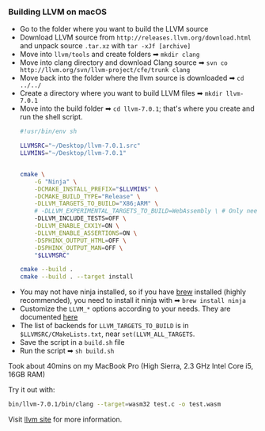### Building LLVM on macOS

- Go to the folder where you want to build the LLVM source
- Download LLVM source from `http://releases.llvm.org/download.html` and unpack source `.tar.xz` with `tar -xJf [archive]`
- Move into `llvm/tools` and create folders ➡ `mkdir clang`
- Move into clang directory and download Clang source ➡ `svn co http://llvm.org/svn/llvm-project/cfe/trunk clang`
- Move back into the folder where the llvm source is downloaded ➡ `cd ../../`
- Create a directory where you want to build LLVM files ➡ `mkdir llvm-7.0.1`
- Move into the build folder ➡ `cd llvm-7.0.1`; that's where you create and run the shell script.
    ```sh
    #!usr/bin/env sh

    LLVMSRC="~/Desktop/llvm-7.0.1.src"
    LLVMINS="~/Desktop/llvm-7.0.1"


    cmake \
        -G "Ninja" \
        -DCMAKE_INSTALL_PREFIX="$LLVMINS" \
        -DCMAKE_BUILD_TYPE="Release" \
        -DLLVM_TARGETS_TO_BUILD="X86;ARM" \
        # -DLLVM_EXPERIMENTAL_TARGETS_TO_BUILD=WebAssembly \ # Only needed in llvm-6.x and below
        -DLLVM_INCLUDE_TESTS=OFF \
        -DLLVM_ENABLE_CXX1Y=ON \
        -DLLVM_ENABLE_ASSERTIONS=ON \
        -DSPHINX_OUTPUT_HTML=OFF \
        -DSPHINX_OUTPUT_MAN=OFF \
        "$LLVMSRC"

    cmake --build .
    cmake --build . --target install
    ```
- You may not have ninja installed, so if you have [brew](https://brew.sh/) installed (highly recommended), you  need to install it ninja with ➡ `brew install ninja`
- Customize the `LLVM_*` options according to your needs. They are documented [here](http://llvm.org/docs/CMake.html#llvm-specific-variables)
- The list of backends for `LLVM_TARGETS_TO_BUILD` is in `$LLVMSRC/CMakeLists.txt`, near `set(LLVM_ALL_TARGETS`.
- Save the script in a `build.sh` file
- Run the script ➡ `sh build.sh`

Took about 40mins on my MacBook Pro (High Sierra, 2.3 GHz Intel Core i5, 16GB RAM)

Try it out with: 
  ```sh
  bin/llvm-7.0.1/bin/clang --target=wasm32 test.c -o test.wasm
  ```

Visit [llvm site](https://llvm.org/docs/GettingStarted.html) for more information.
